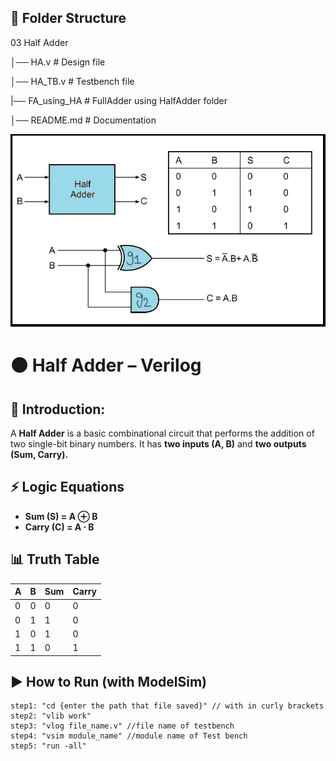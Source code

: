 ## 📂 Folder Structure

03 Half Adder

│── HA.v        # Design file

│── HA_TB.v      # Testbench file

|── FA_using_HA # FullAdder using HalfAdder folder

│── README.md   # Documentation

![image alt](https://github.com/VijayBandi-02/Verilog-Codes/blob/6f49ab3ec23c574e552350dd0a0fbd6feaa0662c/Combinational_Circuits/03%20Half_Adder/03%20HA.png)


# 🟠 Half Adder – Verilog 
## 📌 Introduction:

A **Half Adder** is a basic combinational circuit that performs the addition of two single-bit binary numbers.
It has **two inputs (A, B)** and **two outputs (Sum, Carry).**

## ⚡ Logic Equations
* **Sum (S) = A ⊕ B**
* **Carry (C) = A ⋅ B**

## 📊 Truth Table
| A | B | Sum | Carry |  
|---|---|-----|--------|  
| 0 | 0 | 0 | 0 |  
| 0 | 1 | 1 | 0 |  
| 1 | 0 | 1 | 0 |  
| 1 | 1 | 0 | 1 |  

## ▶ How to Run (with ModelSim)
```
step1: "cd {enter the path that file saved}" // with in curly brackets
step2: "vlib work"
step3: "vlog file_name.v" //file name of testbench
step4: "vsim module_name" //module name of Test bench
step5: "run -all"
